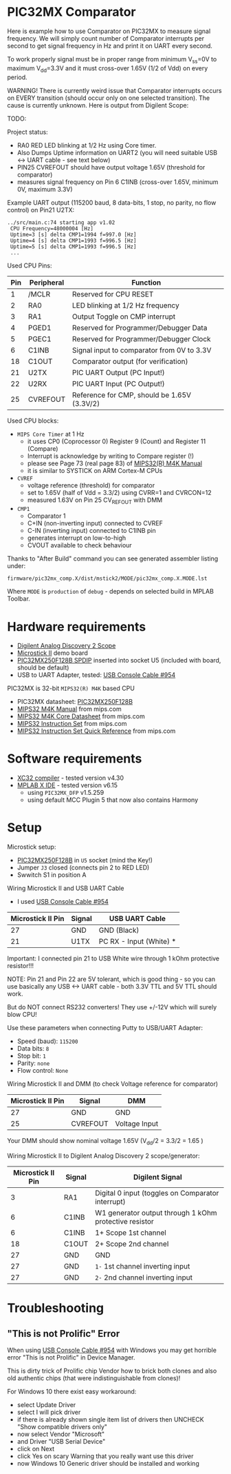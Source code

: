 # PIC32MX Comparator

Here is example how to use Comparator on PIC32MX to measure signal frequency.
We will simply count number of Comparator interrupts per
second to get signal frequency in Hz and print it on UART every
second.

To work properly signal must be in proper range from minimum V<sub>ss</sub>=0V to 
maximum V<sub>dd</sub>=3.3V and it must cross-over 1.65V (1/2 of Vdd) on every period.

WARNING! There is currently weird issue that Comparator interrupts occurs on EVERY transition
(should occur only on one selected transition). The cause is currently unknown. Here is output from
Digilent Scope:

TODO:


Project status:
- RA0 RED LED blinking at 1/2 Hz using Core timer.
- Also Dumps Uptime information on UART2 (you will need suitable
  USB <-> UART cable - see text below)
- PIN25 CVREFOUT should have output voltage 1.65V (threshold for comparator)
- measures signal frequency on Pin 6 C1INB (cross-over 1.65V, minimum 0V, maximum 3.3V)


Example UART output (115200 baud, 8 data-bits, 1 stop, no parity, no flow control) on Pin21 U2TX:
```
../src/main.c:74 starting app v1.02
 CPU Frequency=48000004 [Hz]
 Uptime=3 [s] delta CMP1=1994 f=997.0 [Hz]
 Uptime=4 [s] delta CMP1=1993 f=996.5 [Hz]
 Uptime=5 [s] delta CMP1=1993 f=996.5 [Hz]
 ...
```

Used CPU Pins:

| Pin | Peripheral | Function |
| --- | --- | --- |
| 1 | /MCLR | Reserved for CPU RESET |
| 2 | RA0 | LED blinking at 1/2 Hz frequency |
| 3 | RA1 | Output Toggle on CMP interrupt |
| 4 | PGED1 | Reserved for Programmer/Debugger Data |
| 5 | PGEC1 | Reserved for Programmer/Debugger Clock |
| 6 | C1INB | Signal input to comparator from 0V to 3.3V |
| 18 | C1OUT | Comparator output (for verification) |
| 21 | U2TX | PIC UART Output (PC Input!) |
| 22 | U2RX | PIC UART Input (PC Output!) |
| 25 | CVREFOUT | Reference for CMP, should be  1.65V (3.3V/2) |


Used CPU blocks:
- `MIPS Core Timer` at 1 Hz
  - it uses CP0 (Coprocessor 0) Register 9 (Count)
    and Register 11 (Compare)
  - Interrupt is acknowledge by writing to Compare register (!)
  - please see Page 73 (real page 83) of 
    [MIPS32(R) M4K Manual][MIPS32 M4K Manual]
  - it is similar to SYSTICK on ARM Cortex-M CPUs
- `CVREF`
  - voltage reference (threshold) for comparator
  - set to 1.65V (half of Vdd = 3.3/2) using CVRR=1 and CVRCON=12
  - measured 1.63V on Pin 25 CV<sub>REFOUT</sub> with DMM
- `CMP1`
  - Comparator 1
  - C+IN (non-inverting input) connected to CVREF
  - C-IN (inverting input) connected to C1INB pin
  - generates interrupt on low-to-high
  - CVOUT available to check behaviour

Thanks to "After Build" command you can see generated assembler
listing under:
```
firmware/pic32mx_comp.X/dist/mstick2/MODE/pic32mx_comp.X.MODE.lst
```
Where `MODE` is `production` of `debug` - depends on selected
build in MPLAB Toolbar.

# Hardware requirements

* [Digilent Analog Discovery 2 Scope][Digilent AD2]
* [Microstick II][PIC Microstick II]  demo board
* [PIC32MX250F128B SPDIP][PIC32MX250F128B] inserted into socket U5
  (included with board, should be default)
* USB to UART Adapter, tested:
  [USB Console Cable #954][USB Console Cable #954]

PIC32MX is 32-bit `MIPS32(R) M4K` based CPU
- PIC32MX datasheet: [PIC32MX250F128B][PIC32MX250F128B]
- [MIPS32 M4K Manual][MIPS32 M4K Manual] from mips.com
- [MIPS32 M4K Core Datasheet][MIPS32 M4K DTS] from mips.com
- [MIPS32 Instruction Set][MIPS32 BIS] from mips.com
- [MIPS32 Instruction Set Quick Reference][MIPS32 QRC] from mips.com

# Software requirements

* [XC32 compiler][XC compilers] - tested version v4.30
* [MPLAB X IDE][MPLAB X IDE] - tested version v6.15
  - using `PIC32MX_DFP` v1.5.259
  - using default MCC Plugin 5 that now also contains Harmony

# Setup

Microstick setup:
- [PIC32MX250F128B][PIC32MX250F128B] in `U5` socket (mind the Key!)
- Jumper `J3` closed (connects pin 2 to RED LED)
- Swwitch S1 in position A

Wiring Microstick II and USB UART Cable
- I used [USB Console Cable #954][USB Console Cable #954]

| Microstick II Pin | Signal | USB UART Cable |
| --- | --- | --- |
| 27 | GND | GND (Black) |
| 21 | U1TX | PC RX - Input (White) * |

Important: I connected pin 21 to USB White wire through
1 kOhm protective resistor!!!

NOTE: Pin 21 and Pin 22 are 5V tolerant, which is good thing - so you
can use basically any USB <-> UART cable - both 3.3V TTL and 5V TTL should
work.

But do NOT connect RS232 converters! They use +/-12V which will surely
blow CPU!

Use these parameters when connecting Putty to USB/UART Adapter:
- Speed (baud): `115200`
- Data bits: `8`
- Stop bit: `1`
- Parity: `none`
- Flow control: `None`

Wiring Microstick II and DMM (to check Voltage reference for comparator)

| Microstick II Pin | Signal | DMM |
| --- | --- | --- |
| 27 | GND | GND |
| 25 | CVREFOUT | Voltage Input |

Your DMM should show nominal voltage 1.65V (V<sub>dd</sub>/2 = 3.3/2 = 1.65 )

Wiring Microstick II to Digilent Analog Discovery 2 scope/generator:

| Microstick II Pin | Signal | Digilent Signal |
| --- | --- | --- |
| 3 | RA1 | Digital 0 input (toggles on Comparator interrupt) |
| 6 | C1INB | W1 generator output through 1 kOhm protective resistor |
| 6 | C1INB | 1+ Scope 1st channel|
| 18 | C1OUT | 2+ Scope 2nd channel|
| 27 | GND | GND |
| 27 | GND | `1-` 1st channel inverting input |
| 27 | GND | `2-` 2nd channel inverting input |



# Troubleshooting

## "This is not Prolific" Error

When using [USB Console Cable #954][USB Console Cable #954]
with Windows you may get horrible error "This is not Prolific"
in Device Manager. 

This is dirty trick of Prolific chip Vendor how to brick both clones and also
old authentic chips (that were indistinguishable from clones)!

For Windows 10 there exist easy workaround:
- select Update Driver
- select I will pick driver
- if there is already shown single item list of drivers then
  UNCHECK "Show compatible drivers only"
- now select Vendor "Microsoft"
- and Driver "USB Serial Device"
- click on Next
- click Yes on scary Warning that you really want use this driver
- now Windows 10 Generic driver should be installed and working

[Digilent AD2]: https://digilent.com/shop/analog-discovery-2-100ms-s-usb-oscilloscope-logic-analyzer-and-variable-power-supply/
[MIPS32 M4K Manual]: https://s3-eu-west-1.amazonaws.com/downloads-mips/documents/MD00249-2B-M4K-SUM-02.03.pdf
[MIPS32 M4K DTS]: https://s3-eu-west-1.amazonaws.com/downloads-mips/documents/MD00247-2B-M4K-DTS-02.01.pdf
[MIPS32 BIS]: https://s3-eu-west-1.amazonaws.com/downloads-mips/documents/MD00086-2B-MIPS32BIS-AFP-05.04.pdf
[MIPS32 QRC]: https://s3-eu-west-1.amazonaws.com/downloads-mips/documents/MD00565-2B-MIPS32-QRC-01.01.pdf 
[Harmony]: https://www.microchip.com/mplab/mplab-harmony
[XC compilers]: https://www.microchip.com/mplab/compilers
[MPLAB X IDE]: https://www.microchip.com/mplab/mplab-x-ide
[PIC32MX250F128B]: https://www.microchip.com/wwwproducts/en/PIC32MX250F128B
[PIC Microstick II]: https://www.microchip.com/DevelopmentTools/ProductDetails/dm330013-2
[USB Console Cable #954]: https://www.modmypi.com/raspberry-pi/communication-1068/serial-1075/usb-to-ttl-serial-cable-debug--console-cable-for-raspberry-pi "USB Console Cable #954"
